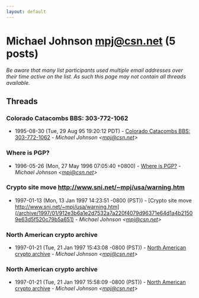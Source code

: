 ```yaml
---
layout: default
---
```


# Michael Johnson <mpj@csn.net> (5 posts)

_Be aware that many list participants used multiple email addresses over their time active on the list. As such this page may not contain all threads available._

## Threads

### Colorado Catacombs BBS: 303-772-1062
+ 1995-08-30 (Tue, 29 Aug 95 19:20:12 PDT) - [Colorado Catacombs BBS: 303-772-1062](/archive/1995/08/6c683a52dad02c88cdeb90a62e99cd18ad5ed1e4e1de59e5abf24d6ef986a72c) - _Michael Johnson \<mpj@csn.net\>_

### Where is PGP?
+ 1996-05-26 (Mon, 27 May 1996 07:05:40 +0800) - [Where is PGP?](/archive/1996/05/bd692e945e774781c2bb1f12296baba06fcfb721eabe44bed52dcfeffc104320) - _Michael Johnson \<mpj@csn.net\>_

### Crypto site move http://www.sni.net/~mpj/usa/warning.htm
+ 1997-01-13 (Mon, 13 Jan 1997 14:23:51 -0800 (PST)) - [Crypto site move http://www.sni.net/~mpj/usa/warning.htm](/archive/1997/01/912e3b6a1e2d7532a7a220f4079d96371e64d1a4b21509e63d5f520c79b5a651) - _Michael Johnson \<mpj@csn.net\>_

### North American crypto archive
+ 1997-01-21 (Tue, 21 Jan 1997 15:43:08 -0800 (PST)) - [North American crypto archive](/archive/1997/01/e88c1553b82393f6bbe2a4293fe837b4dc93d794e80985e4d16839c9f82db7be) - _Michael Johnson \<mpj@csn.net\>_

### North American crypto archive
+ 1997-01-21 (Tue, 21 Jan 1997 15:58:09 -0800 (PST)) - [North American crypto archive](/archive/1997/01/f4ecc14a04af31c5d69efb9dd81a9e6617eb401676d0f9fbebaabe2eed4bd36a) - _Michael Johnson \<mpj@csn.net\>_

